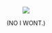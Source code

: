 
<p align="center">
  <img src="https://cdn.discordapp.com/attachments/822400154187464718/1213425602065866783/ezgif.com-resize_1.gif?ex=65f56da7&is=65e2f8a7&hm=c2ec891c6fc781ab5640095ecdcd47ade00cbe254210eb3a28c7509a2e8a2e72&"/>
</p>
<p align="center">
(NO I WONT.)
</p>
